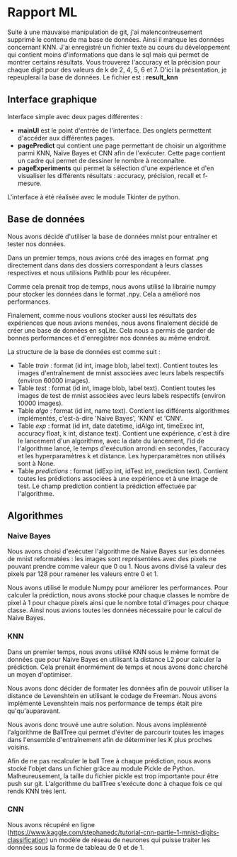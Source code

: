 # Rapport ML

Suite à une mauvaise manipulation de git, j'ai malencontreusement supprimé le contenu de ma base de données. Ainsi il manque les données concernant KNN. J'ai enregistré un fichier texte au cours du développement qui contient moins d'informations que dans le sql mais qui permet de montrer certains résultats. Vous trouverez l'accuracy et la précision pour chaque digit pour des valeurs de k de 2, 4, 5, 6 et 7. D'ici la présentation, je repeuplerai la base de données. Le fichier est : **result_knn**

## Interface graphique

Interface simple avec deux pages différentes : 

- **mainUI** est le point d'entrée de l'interface. Des onglets permettent d'accéder aux différentes pages.
- **pagePredict** qui contient une page permettant de choisir un algorithme parmi KNN, Naïve Bayes et CNN afin de l'exécuter. Cette page contient un cadre qui permet de dessiner le nombre à reconnaître.
- **pageExperiments** qui permet la sélection d'une expérience et d'en visualiser les différents résultats : accuracy, précision, recall et f-mesure.

L'interface à été réalisée avec le module Tkinter de python.

## Base de données

Nous avons décidé d'utiliser la base de données mnist pour entraîner et tester nos données.

Dans un premier temps, nous avions créé des images en format .png directement dans dans des dossiers correspondant à leurs classes respectives et nous utilisions Pathlib pour les récupérer.

Comme cela prenait trop de temps, nous avons utilisé la librairie numpy pour stocker les données dans le format .npy. Cela a amélioré nos performances.

Finalement, comme nous voulions stocker aussi les résultats des expériences que nous avions menées, nous avons finalement décidé de créer une base de données en sqLite. Cela nous a permis de garder de bonnes performances et d'enregistrer nos données au même endroit.

La structure de la base de données est comme suit :

- Table *train* : format (id int, image blob, label text). Contient toutes les images d'entraînement de mnist associées avec leurs labels respectifs (environ 60000 images).
- Table *test* : format (id int, image blob, label text). Contient toutes les images de test de mnist associées avec leurs labels respectifs (environ 10000 images).
- Table *algo* : format (id int, name text). Contient les différents algorithmes implémentés, c'est-à-dire 'Naive Bayes', 'KNN' et 'CNN'.
- Table *exp* : format (id int, date datetime, idAlgo int, timeExec int, accuracy float, k int, distance text). Contient une expérience, c'est à dire le lancement d'un algorithme, avec la date du lancement, l'id de l'algorithme lancé, le temps d'exécution arrondi en secondes, l'accuracy et les hyperparamètres k et distance. Les hyperparamètres non utilisés sont à None.
- Table *predictions* : format (idExp int, idTest int, prediction text). Contient toutes les prédictions associées à une expérience et à une image de test. Le champ prediction contient la prédiction effectuée par l'algorithme.

## Algorithmes

### Naive Bayes

Nous avons choisi d'exécuter l'algorithme de Naive Bayes sur les données de mnist reformatées : les images sont représentées avec des pixels ne pouvant prendre comme valeur que 0 ou 1. Nous avons divisé la valeur des pixels par 128 pour ramener les valeurs entre 0 et 1.

Nous avons utilisé le module Numpy pour améliorer les performances. Pour calculer la prédiction, nous avons stocké pour chaque classes le nombre de pixel à 1 pour chaque pixels ainsi que le nombre total d'images pour chaque classe. Ainsi nous avions toutes les données nécessaire pour le calcul de Naive Bayes.

### KNN

Dans un premier temps, nous avons utilisé KNN sous le même format de données que pour Naive Bayes en utilisant la distance L2 pour calculer la prédiction. Cela prenait énormément de temps et nous avons donc cherché un moyen d'optimiser.

Nous avons donc décider de formater les données afin de pouvoir utiliser la distance de Levenshtein en utilisant le codage de Freeman. Nous avons implémenté Levenshtein mais nos performance de temps était pire qu'qu'auparavant.

Nous avons donc trouvé une autre solution. Nous avons implémenté l'algorithme de BallTree qui permet d'éviter de parcourir toutes les images dans l'ensemble d'entraînement afin de déterminer les K plus proches voisins.

Afin de ne pas recalculer le ball Tree à chaque prédiction, nous avons stocké l'objet dans un fichier grâce au module Pickle de Python. Malheureusement, la taille du fichier pickle est trop importante pour être push sur git. L'algorithme du ballTree s'exécute donc à chaque fois ce qui rends KNN très lent.

### CNN

Nous avons récupéré en ligne (https://www.kaggle.com/stephanedc/tutorial-cnn-partie-1-mnist-digits-classification) un modèle de réseau de neurones qui puisse traiter les données sous la forme de tableau de 0 et de 1. 
